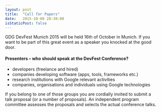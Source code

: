```yaml
---
layout: post
title:  "Call for Papers"
date:   2015-10-08 20:30:00
isStaticPost: false
---
```

GDG DevFest Munich 2015 will be held 16th of October in Munich. If you want to be part of this great event as a speaker you knocked at the good door.

#### Presenters – who should speak at the DevFest Conference?

* developers (freelance and hired)
* companies developing software (apps, tools, frameworks etc.)
* research institutions with Google relevant activities
* companies, organisations and individuals using Google technologies

If you belong to one of those groups you are cordially invited to submit a talk proposal (or a number of proposals). An independent program committee assesses the proposals and selects the actual conference talks.<br/>
